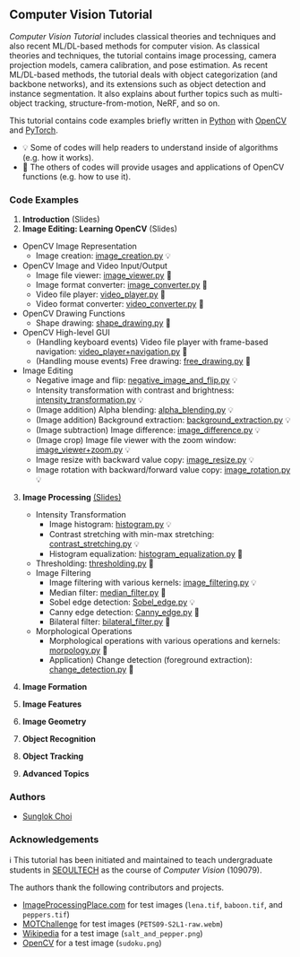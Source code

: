 ## Computer Vision Tutorial

_Computer Vision Tutorial_ includes classical theories and techniques and also recent ML/DL-based methods for computer vision. As classical theories and techniques, the tutorial contains image processing, camera projection models, camera calibration, and pose estimation. As recent ML/DL-based methods, the tutorial deals with object categorization (and backbone networks), and its extensions such as object detection and instance segmentation. It also explains about further topics such as multi-object tracking, structure-from-motion, NeRF, and so on.

This tutorial contains code examples briefly written in [Python](https://python.org/) with [OpenCV](https://opencv.org/) and [PyTorch](https://pytorch.org/).
* :bulb: Some of codes will help readers to understand inside of algorithms (e.g. how it works).
* :wrench: The others of codes will provide usages and applications of OpenCV functions (e.g. how to use it).



### Code Examples
1. **Introduction** (Slides)
2. **Image Editing: Learning OpenCV** (Slides)
  * OpenCV Image Representation
    * Image creation: [image_creation.py](https://github.com/mint-lab/cv_tutorial/blob/master/image_creation.py) :bulb:
  * OpenCV Image and Video Input/Output
    * Image file viewer: [image_viewer.py](https://github.com/mint-lab/cv_tutorial/blob/master/image_viewer.py) :wrench:
    * Image format converter: [image_converter.py](https://github.com/mint-lab/cv_tutorial/blob/master/image_converter.py) :wrench:
    * Video file player: [video_player.py](https://github.com/mint-lab/cv_tutorial/blob/master/video_player.py) :wrench:
    * Video format converter: [video_converter.py](https://github.com/mint-lab/cv_tutorial/blob/master/video_converter.py) :wrench:
  * OpenCV Drawing Functions
    * Shape drawing: [shape_drawing.py](https://github.com/mint-lab/cv_tutorial/blob/master/shape_drawing.py) :wrench:
  * OpenCV High-level GUI
    * (Handling keyboard events) Video file player with frame-based navigation: [video_player+navigation.py](https://github.com/mint-lab/cv_tutorial/blob/master/video_player%2Bnavigation.py) :wrench:
    * (Handling mouse events) Free drawing: [free_drawing.py](https://github.com/mint-lab/cv_tutorial/blob/master/free_drawing.py) :wrench:
  * Image Editing
    * Negative image and flip: [negative_image_and_flip.py](https://github.com/mint-lab/cv_tutorial/blob/master/negative_image_and_flip.py) :bulb:
    * Intensity transformation with contrast and brightness: [intensity_transformation.py](https://github.com/mint-lab/cv_tutorial/blob/master/intensity_transformation.py) :bulb:
    * (Image addition) Alpha blending: [alpha_blending.py](https://github.com/mint-lab/cv_tutorial/blob/master/alpha_blending.py) :bulb:
    * (Image addition) Background extraction: [background_extraction.py](https://github.com/mint-lab/cv_tutorial/blob/master/background_extraction.py) :bulb:
    * (Image subtraction) Image difference: [image_difference.py](https://github.com/mint-lab/cv_tutorial/blob/master/image_difference.py) :bulb:
    * (Image crop) Image file viewer with the zoom window: [image_viewer+zoom.py](https://github.com/mint-lab/cv_tutorial/blob/master/image_viewer%2Bzoom.py) :bulb:
    * Image resize with backward value copy: [image_resize.py](https://github.com/mint-lab/cv_tutorial/blob/master/image_resize.py) :bulb:
    * Image rotation with backward/forward value copy: [image_rotation.py](https://github.com/mint-lab/cv_tutorial/blob/master/image_rotation.py) :bulb:

3. **Image Processing** [(Slides)](https://github.com/mint-lab/cv_tutorial/blob/master/slides/03_image_processing.pdf)
   * Intensity Transformation
     * Image histogram: [histogram.py](https://github.com/mint-lab/cv_tutorial/blob/master/histogram.py) :bulb:
     * Contrast stretching with min-max stretching: [contrast_stretching.py](https://github.com/mint-lab/cv_tutorial/blob/master/contrast_stretching.py) :bulb:
     * Histogram equalization: [histogram_equalization.py](https://github.com/mint-lab/cv_tutorial/blob/master/histogram_equalization.py) :wrench:
   * Thresholding: [thresholding.py](https://github.com/mint-lab/cv_tutorial/blob/master/thresholding.py) :wrench:
   * Image Filtering
     * Image filtering with various kernels: [image_filtering.py](https://github.com/mint-lab/cv_tutorial/blob/master/image_filtering.py) :bulb:
     * Median filter: [median_filter.py](https://github.com/mint-lab/cv_tutorial/blob/master/median_filter.py) :wrench:
     * Sobel edge detection: [Sobel_edge.py](https://github.com/mint-lab/cv_tutorial/blob/master/Sobel_edge.py) :bulb:
     * Canny edge detection: [Canny_edge.py](https://github.com/mint-lab/cv_tutorial/blob/master/Canny_edge.py) :wrench:
     * Bilateral filter: [bilateral_filter.py](https://github.com/mint-lab/cv_tutorial/blob/master/bilateral_filter.py) :wrench:
   * Morphological Operations
     * Morphological operations with various operations and kernels: [morpology.py](https://github.com/mint-lab/cv_tutorial/blob/master/morpology.py) :wrench:
     * Application) Change detection (foreground extraction): [change_detection.py](https://github.com/mint-lab/cv_tutorial/blob/master/change_detection.py) :wrench:

4. **Image Formation**

5. **Image Features**

6. **Image Geometry**

7. **Object Recognition**

8. **Object Tracking**

9. **Advanced Topics**



### Authors
* [Sunglok Choi](https://github.com/sunglok)



### Acknowledgements
:information_source: This tutorial has been initiated and maintained to teach undergraduate students in [SEOULTECH](https://en.seoultech.ac.kr/) as the course of _Computer Vision_ (109079).

The authors thank the following contributors and projects.

* [ImageProcessingPlace.com](https://www.imageprocessingplace.com/root_files_V3/image_databases.htm) for test images (`lena.tif`, `baboon.tif`, and `peppers.tif`)
* [MOTChallenge](https://motchallenge.net/vis/PETS09-S2L1) for test images (`PETS09-S2L1-raw.webm`)
* [Wikipedia](https://en.wikipedia.org/wiki/Salt-and-pepper_noise) for a test image (`salt_and_pepper.png`)
* [OpenCV](https://github.com/opencv/opencv/tree/4.x/samples/data) for a test image (`sudoku.png`)